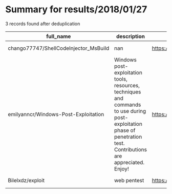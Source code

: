 
# Summary for results/2018/01/27
    
3 records found after deduplication

| full_name | description | html_url | matched_list | matched_count | pushed_at | size | stargazers_count | language | forks_count | vul_ids |
|---------------------------------------|------------------------------------------------------------------------------------------------------------------------------------------------------------------------|----------------------------------------------------------|----------------|-----------------|---------------------------|--------|--------------------|------------|---------------|-----------|
| chango77747/ShellCodeInjector_MsBuild | nan | https://github.com/chango77747/ShellCodeInjector_MsBuild | ['shellcode'] | 1 | 2018-01-27 20:24:07+00:00 | 5 | 18 | nan | 19 | [] |
| emilyanncr/Windows-Post-Exploitation | Windows post-exploitation tools, resources, techniques and commands to use during post-exploitation phase of penetration test. Contributions are appreciated. Enjoy! | https://github.com/emilyanncr/Windows-Post-Exploitation | ['exploit'] | 1 | 2018-01-27 21:12:00+00:00 | 77 | 319 | nan | 96 | [] |
| Bilelxdz/exploit | web pentest | https://github.com/Bilelxdz/exploit | ['exploit'] | 1 | 2018-01-27 15:39:22+00:00 | 1 | 0 | nan | 0 | [] |
